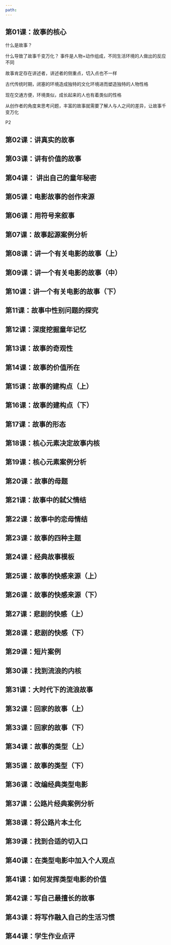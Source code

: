 ```yaml
---
path:
---
```



## 第01课：故事的核心

什么是故事？

什么导致了故事千变万化？
事件是人物+动作组成，不同生活环境的人做出的反应不同

故事肯定存在讲述者，讲述者的侧重点，切入点也不一样

古代传统时期，闭塞的环境造成独特的文化环境进而塑造独特的人物性格

现在交通方便，环境类似，成长起来的人也有着类似的性格

从创作者的角度来思考问题，丰富的故事就需要了解人与人之间的差异，让故事千变万化


P2


## 第02课：讲真实的故事
## 第03课：讲有价值的故事
## 第04课： 讲出自己的童年秘密
## 第05课：电影故事的创作来源
## 第06课：用符号来叙事
## 第07课：故事起源案例分析
## 第08课：讲一个有关电影的故事（上）
## 第09课：讲一个有关电影的故事（中）
## 第10课：讲一个有关电影的故事（下）
## 第11课：故事中性别问题的探究
## 第12课：深度挖掘童年记忆
## 第13课：故事的奇观性
## 第14课：故事的价值所在
## 第15课：故事的建构点（上）
## 第16课：故事的建构点（下）
## 第17课：故事的形态
## 第18课：核心元素决定故事内核
## 第19课：核心元素案例分析
## 第20课：故事的母题
## 第21课：故事中的弑父情结
## 第22课：故事中的恋母情结
## 第23课：故事的四种主题
## 第24课：经典故事模板
## 第25课：故事的快感来源（上）
## 第26课：故事的快感来源（下）
## 第27课：悲剧的快感（上）
## 第28课：悲剧的快感（下）
## 第29课：短片案例
## 第30课：找到流浪的内核
## 第31课：大时代下的流浪故事
## 第32课：回家的故事（上）
## 第33课：回家的故事（下）
## 第34课：故事的类型（上）
## 第35课：故事的类型（下）
## 第36课：改编经典类型电影
## 第37课：公路片经典案例分析
## 第38课：将公路片本土化
## 第39课：找到合适的切入口
## 第40课：在类型电影中加入个人观点
## 第41课：如何发挥类型电影的价值
## 第42课：写自己最擅长的故事
## 第43课：将写作融入自己的生活习惯
## 第44课：学生作业点评